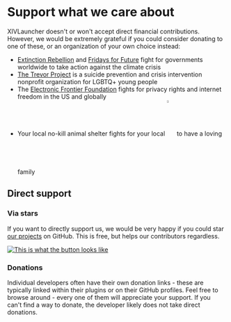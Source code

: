 # Support what we care about

XIVLauncher doesn't or won't accept direct financial contributions. However, we would be extremely grateful if you could consider donating to one of these, or an organization of your own choice instead:

- [Extinction Rebellion](https://rebellion.global/) and [Fridays for Future](https://fridaysforfuture.org/) fight for governments worldwide to take action against the climate crisis
- [The Trevor Project](https://www.thetrevorproject.org/) is a suicide prevention and crisis intervention nonprofit organization for LGBTQ+ young people
- The [Electronic Frontier Foundation](https://www.eff.org/) fights for privacy rights and internet freedom in the US and globally
- Your local no-kill animal shelter fights for your local <img style="display: inline; vertical-align: middle; width: 4%;" src="https://cdn.discordapp.com/emojis/833812234969940048.png?size=128"> to have a loving family

## Direct support

### Via stars

If you want to directly support us, we would be very happy if you could star [our projects](https://github.com/goatcorp/) on GitHub. This is free, but helps our contributors regardless.

[![This is what the button looks like](https://user-images.githubusercontent.com/16760685/145173596-b3d9ca08-fcdc-4282-ad62-a67243a711f6.png)](https://github.com/goatcorp/FFXIVQuickLauncher)

### Donations

Individual developers often have their own donation links - these are typically linked within their plugins or on their GitHub profiles. Feel free to browse around - every one of them will appreciate your support. If you can't find a way to donate, the developer likely does not take direct donations.
